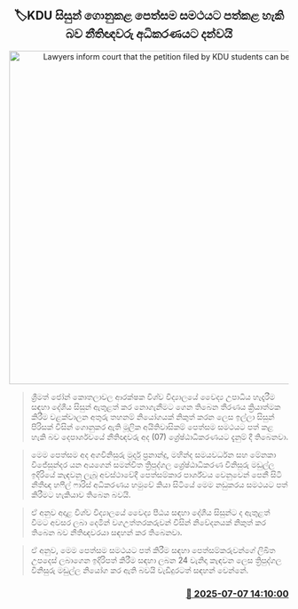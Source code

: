 <p align='center'><b><h2 align='center' title='Lawyers inform court that the petition filed by KDU students can be settled'>🏷KDU සිසුන් ගොනුකළ පෙත්සම සමථයට පත්කළ හැකි බව නීතිඥවරු අධිකරණයට දන්වයි</h2></b></p>
<p align='center'><img src='https://helakuru.sgp1.cdn.digitaloceanspaces.com/esana/images/lib/court-2[1].jpg' width='600' alt='Lawyers inform court that the petition filed by KDU students can be settled'></p>

> ශ්‍රීමත් ජෝන් කොතලාවල ආරක්ෂක විශ්ව විද්‍යාලයේ වෛද්‍ය උපාධිය හැදෑරීම සඳහා දේශීය සිසුන් ඇතුළත් කර නොගැනීමට ගෙන තිබෙන තීරණය ක්‍රියාත්මක කිරීම වළක්වාලන අතුරු තහනම් නියෝගයක් නිකුත් කරන ලෙස ඉල්ලා සිසුන් පිරිසක් විසින් ගොනුකර ඇති මූලික අයිතිවාසිකම් පෙත්සම සමථයට පත් කළ හැකි බව දෙපාර්ශවයේ නීතිඥවරු අද (07) ශ්‍රේෂ්ඨාධිකරණයට දැනුම් දී තිබෙනවා.

> මෙම පෙත්සම අද අගවිනිසුරු මුර්දු ප්‍රනාන්දු, මහින්ද සමයවර්ධන සහ මේනකා විජේසුන්දර යන අයගෙන් සමන්විත ත්‍රිපුද්ගල ශ්‍රේෂ්ඨාධිකරණ විනිසුරු මඩුල්ල ඉදිරියේ කැඳවනු ලැබූ අවස්ථාවේදී පෙත්සම්කාර පාර්ශ්වය වෙනුවෙන් පෙනී සිටි නීතීඥ හෆීල් ෆාරිස් අධිකරණය හමුවේ කියා සිටියේ මෙම නඩුකරය සමථයට පත් කිරීමට හැකියාව තිබෙන බවයි.

> ඒ අනුව අදාළ විශ්ව විද්‍යාලයේ වෛද්‍ය පීඨය සඳහා දේශීය සිසුන්ට ද ඇතුළත් වීමට අවසර ලබා දෙමින් වගඋත්තරකරුවන් විසින් නිවේදනයක් නිකුත් කර තිබෙන බව නීතිඥවරයා සඳහන් කර තිබෙනවා.

> ඒ අනුව, මෙම පෙත්සම සමථයට පත් කිරීම සඳහා පෙත්සම්කරුවන්ගේ ලිඛිත උපදෙස් ලබාගෙන ඉදිරිපත් කිරීම සඳහා ලබන 24 වැනිදා කැඳවන ලෙස ත්‍රිපුද්ගල විනිසුරු මඩුල්ල නියෝග කර ඇති බවයි වැඩිදුරටත් සඳහන් වෙන්නේ.



<h3 align='right'><a href='https://www.helakuru.lk/esana/p/111644/'>📅 2025-07-07 14:10:00</a></h3>
